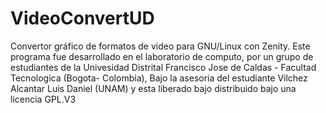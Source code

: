 VideoConvertUD
==============
Convertor gráfico de formatos de video para GNU/Linux con Zenity.
Este programa fue desarrollado en el laboratorio de computo,
por un grupo de estudiantes de la Univesidad Distrital Francisco 
Jose de Caldas - Facultad Tecnologica (Bogota- Colombia),
Bajo la asesoria del estudiante Vilchez Alcantar Luis Daniel (UNAM) 
y esta liberado bajo  distribuido bajo una licencia GPL.V3
